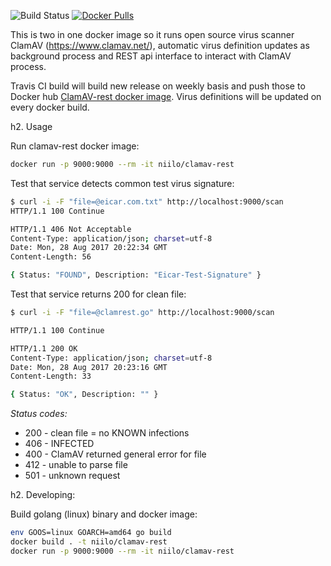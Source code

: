 ![Build Status](https://travis-ci.org/niilo/clamav-rest.svg) [![Docker Pulls](https://img.shields.io/docker/pulls/niilo/clamav-rest.svg)]()

This is two in one docker image so it runs open source virus scanner ClamAV (https://www.clamav.net/), automatic virus definition updates as background process and REST api interface to interact with ClamAV process.

Travis CI build will build new release on weekly basis and push those to Docker hub [ClamAV-rest docker image](https://hub.docker.com/r/niilo/clamav-rest/). Virus definitions will be updated on every docker build.



h2. Usage

Run clamav-rest docker image:
```bash
docker run -p 9000:9000 --rm -it niilo/clamav-rest
```

Test that service detects common test virus signature:
```bash
$ curl -i -F "file=@eicar.com.txt" http://localhost:9000/scan
HTTP/1.1 100 Continue

HTTP/1.1 406 Not Acceptable
Content-Type: application/json; charset=utf-8
Date: Mon, 28 Aug 2017 20:22:34 GMT
Content-Length: 56

{ Status: "FOUND", Description: "Eicar-Test-Signature" }
```

Test that service returns 200 for clean file:
```bash
$ curl -i -F "file=@clamrest.go" http://localhost:9000/scan

HTTP/1.1 100 Continue

HTTP/1.1 200 OK
Content-Type: application/json; charset=utf-8
Date: Mon, 28 Aug 2017 20:23:16 GMT
Content-Length: 33

{ Status: "OK", Description: "" }
```

*Status codes:*
- 200 - clean file = no KNOWN infections
- 406 - INFECTED
- 400 - ClamAV returned general error for file
- 412 - unable to parse file
- 501 - unknown request


h2. Developing:

Build golang (linux) binary and docker image:
```bash
env GOOS=linux GOARCH=amd64 go build
docker build . -t niilo/clamav-rest
docker run -p 9000:9000 --rm -it niilo/clamav-rest
```

